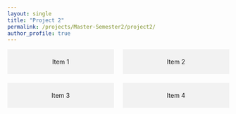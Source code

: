 ```yaml
---
layout: single
title: "Project 2"
permalink: /projects/Master-Semester2/project2/
author_profile: true
---
```


<div class="grid-container">
  <div class="grid-item">Item 1</div>
  <div class="grid-item">Item 2</div>
  <div class="grid-item">Item 3</div>
  <div class="grid-item">Item 4</div>
</div>

<style>
  .grid-container {
    display: grid;
    grid-template-columns: repeat(2, 1fr);
    grid-gap: 20px;
  }

  .grid-item {
    background-color: #f2f2f2;
    padding: 20px;
    text-align: center;
  }
</style>
